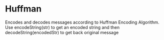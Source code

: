 Huffman
=======
Encodes and decodes messages according to Huffman Encoding Algorithm. 
Use encodeString(str) to get an encoded string and then decodeString(encodedStr) to get back original message
